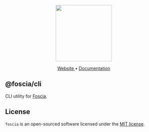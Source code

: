 <p align="center">
  <a href="https://foscia.dev">
    <img width="180" src="https://foscia.dev/img/icon.svg" alt="">
  </a>
</p>

<p align="center">
<a href="https://foscia.dev">
  Website
</a>
•
<a href="https://foscia.dev/docs/getting-started">
  Documentation
</a>
</p>

## @foscia/cli

CLI utility for [Foscia](https://foscia.dev).

## License

`foscia` is an open-sourced software licensed under the
[MIT license](LICENSE).
